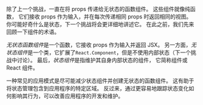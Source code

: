 除了上一个挑战，一直在将 props 传递给无状态的函数组件。 这些组件就像纯函数， 它们接收 props 作为输入，并在每次传递相同 props 时返回相同的视图。 你可能好奇什么是状态，下一个挑战将会更详细地讲述它。 在此之前，我们先来回顾一下组件的术语。

*无状态函数组件*是一个函数，它接收 props 作为输入并返回 JSX。 另一方面，*无状态组件*是一个类，它扩展了`React.Component`，但是不使用内部状态（下一个挑战中讨论）。 最后，*状态组件*是指维护其自身内部状态的组件， 它简称组件或 React 组件。

一种常见的应用模式是尽可能减少状态组件并创建无状态的函数组件。 这有助于将状态管理包含到应用程序的特定区域。 反过来，通过更容易地跟踪状态变化如何影响其行为，可以改善应用程序的开发和维护。

